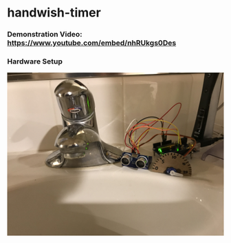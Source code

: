 # handwish-timer

### Demonstration Video: https://www.youtube.com/embed/nhRUkgs0Des

### Hardware Setup
![Image](img/IMG_0097.jpeg)

